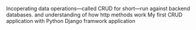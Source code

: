 Incoperating data operations—called CRUD for short—run against backend databases. and understanding of how http methods work
My first CRUD application with Python Django framwork application
